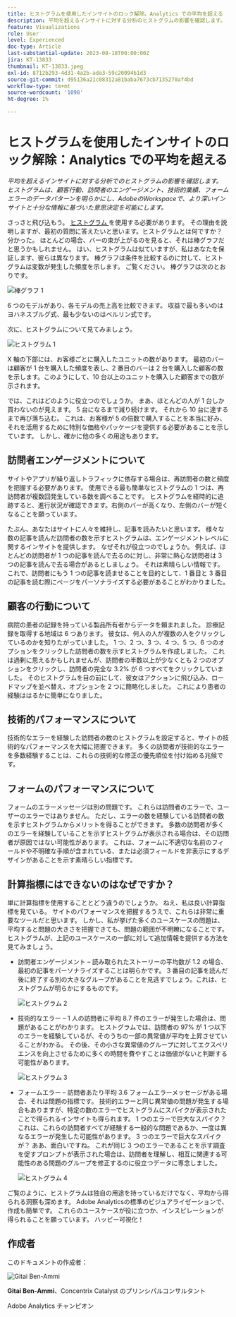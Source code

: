 ```yaml
---
title: ヒストグラムを使用したインサイトのロック解除。Analytics での平均を超える
description: 平均を超えるインサイトに対する分析のヒストグラムの影響を確認します。
feature: Visualizations
role: User
level: Experienced
doc-type: Article
last-substantial-update: 2023-08-18T00:00:00Z
jira: KT-13833
thumbnail: KT-13833.jpeg
exl-id: 8712b293-4d31-4a2b-ada3-59c20094b1d3
source-git-commit: d95136a21c08312a81baba7673cb7135270af4bd
workflow-type: tm+mt
source-wordcount: '1098'
ht-degree: 1%

---
```


# ヒストグラムを使用したインサイトのロック解除：Analytics での平均を超える

_平均を超えるインサイトに対する分析でのヒストグラムの影響を確認します。 ヒストグラムは、顧客行動、訪問者のエンゲージメント、技術的業績、フォームエラーのデータパターンを明らかにし、AdobeのWorkspaceで、より深いインサイトと十分な情報に基づいた意思決定を可能にします。_

さっさと飛び込もう。 [ ヒストグラム ](https://experienceleague.adobe.com/docs/analytics/analyze/analysis-workspace/visualizations/histogram.html?lang=ja) を使用する必要があります。 その理由を説明しますが、最初の質問に答えたいと思います。ヒストグラムとは何ですか？ 分かった。 ほとんどの場合、バーの束が上がるのを見ると、それは棒グラフだと思うかもしれません。 はい、ヒストグラムは似ていますが、私はあなたを保証します、彼らは異なります。 棒グラフは条件を比較するのに対して、ヒストグラムは変数が発生した頻度を示します。 ご覧ください。 棒グラフは次のとおりです。

![ 棒グラフ 1](assets/bar-chart-1.png)

6 つのモデルがあり、各モデルの売上高を比較できます。 収益で最も多いのはヨハネスブルグ式、最も少ないのはベルリン式です。

次に、ヒストグラムについて見てみましょう。

![ ヒストグラム 1](assets/histogram-1.png)

X 軸の下部には、お客様ごとに購入したユニットの数があります。 最初のバーは顧客が 1 台を購入した頻度を表し、2 番目のバーは 2 台を購入した顧客の数を示します。このようにして、10 台以上のユニットを購入した顧客までの数が示されます。

では、これはどのように役立つのでしょうか。 まあ、ほとんどの人が 1 台しか買わないのが見えます。 5 台になるまで減り続けます。 それから 10 台に達するまで再び落ち込む。 これは、お客様が 5 の倍数で購入することを本当に好み、それを活用するために特別な価格やパッケージを提供する必要があることを示しています。 しかし、確かに他の多くの用途もあります。

## 訪問者エンゲージメントについて

サイトやアプリが繰り返しトラフィックに依存する場合は、再訪問者の数と頻度を把握する必要があります。 使用できる最も簡単なヒストグラムの 1 つは、再訪問者が複数回発生している数を調べることです。 ヒストグラムを経時的に追跡すると、進行状況が確認できます。右側のバーが高くなり、左側のバーが短くなることを願っています。

たぶん、あなたはサイトに人々を維持し、記事を読みたいと思います。 様々な数の記事を読んだ訪問者の数を示すヒストグラムは、エンゲージメントレベルに関するインサイトを提供します。 なぜそれが役立つのでしょうか。 例えば、ほとんどの訪問者が 1 つの記事を読んで去るのに対し、非常に熱心な訪問者は 3 つの記事を読んで去る場合があるとしましょう。 それは素晴らしい情報です。 これで、訪問者にもう 1 つの記事を読ませることを目的として、1 番目と 3 番目の記事を読む際にページをパーソナライズする必要があることがわかりました。

## 顧客の行動について

病院の患者の記録を持っている製品所有者からデータを頼まれました。 診療記録を取得する地域は 6 つあります。 彼女は、何人の人が複数の人をクリックしているのかを知りたがっていました。 1 つ、2 つ、3 つ、4 つ、5 つ、6 つのオプションをクリックした訪問者の数を示すヒストグラムを作成しました。 これは過剰に思えるかもしれませんが、訪問者の半数以上が少なくとも 2 つのオプションをクリックし、訪問者の完全な 3.2% が 6 つすべてをクリックしていました。 そのヒストグラムを目の前にして、彼女はアクションに飛び込み、ロードマップを並べ替え、オプションを 2 つに簡略化しました。 これにより患者の経験ははるかに簡単になりました。

## 技術的パフォーマンスについて

技術的なエラーを経験した訪問者の数のヒストグラムを設定すると、サイトの技術的なパフォーマンスを大幅に把握できます。 多くの訪問者が技術的なエラーを多数経験することは、これらの技術的な修正の優先順位を付け始める兆候です。

## フォームのパフォーマンスについて

フォームのエラーメッセージは別の問題です。 これらは訪問者のエラーで、ユーザーのエラーではありません。 ただし、エラーの数を経験している訪問者の数を示すヒストグラムからメリットを得ることができます。 多数の訪問者が多くのエラーを経験していることを示すヒストグラムが表示される場合は、その訪問者が原因ではない可能性があります。 これは、フォームに不適切な名前のフィールドや不明確な手順が含まれている、または必須フィールドを非表示にするデザインがあることを示す素晴らしい指標です。

## 計算指標にはできないのはなぜですか？

単に計算指標を使用することとどう違うのでしょうか。 ねえ、私は良い計算指標を見ている。 サイトのパフォーマンスを把握するうえで、これらは非常に重要なツールだと思います。 しかし、私が挙げた多くのユースケースの問題は、平均すると問題の大きさを把握できても、問題の範囲が不明瞭になることです。 ヒストグラムが、上記のユースケースの一部に対して追加情報を提供する方法を見てみましょう。

- 訪問者エンゲージメント – 読み取られたストーリーの平均数が 1.2 の場合、最初の記事をパーソナライズすることは明らかです。 3 番目の記事を読んだ後に終了する別の大きなグループがあることを見逃すでしょう。これは、ヒストグラムが明らかにするものです。

  ![ ヒストグラム 2](assets/histogram-2.png)

- 技術的なエラー – 1 人の訪問者に平均 8.7 件のエラーが発生した場合は、問題があることがわかります。 ヒストグラムでは、訪問者の 97% が 1 つ以下のエラーを経験しているが、そのうちの一部の異常値が平均を上昇させていることがわかる。 その後、その小さな異常値のグループに対してエクスペリエンスを向上させるために多くの時間を費やすことは価値がないと判断する可能性があります。

  ![ ヒストグラム 3](assets/histogram-3.png)

- フォームエラー – 訪問者あたり平均 3.6 フォームエラーメッセージがある場合、それは問題の指標です。 技術的エラーと同じ異常値の問題が発生する場合もありますが、特定の数のエラーでヒストグラムにスパイクが表示されたことで得られるインサイトも得られます。 1 つのエラーで巨大なスパイク？ これは、これらの訪問者すべてが経験する一般的な問題であるか、一度は異なるエラーが発生した可能性があります。 3 つのエラーで巨大なスパイクが？ ああ、面白いですね。 これが同じ 3 つのエラーであることを示す調査を促すプロンプトが表示された場合は、訪問者を理解し、相互に関連する可能性のある問題のグループを修正するのに役立つデータに専念しました。

  ![ ヒストグラム 4](assets/histogram-4.png)

ご覧のように、ヒストグラムは独自の用途を持っているだけでなく、平均から得られる洞察も深めます。 Adobe Analyticsの標準のビジュアライゼーションで、作成も簡単です。 これらのユースケースが役に立つか、インスピレーションが得られることを願っています。 ハッピー可視化！

## 作成者

このドキュメントの作成者：

![Gitai Ben-Ammi](assets/gitai-headshot.png)

**Gitai Ben-Ammi**、Concentrix Catalyst のプリンシパルコンサルタント

Adobe Analytics チャンピオン
